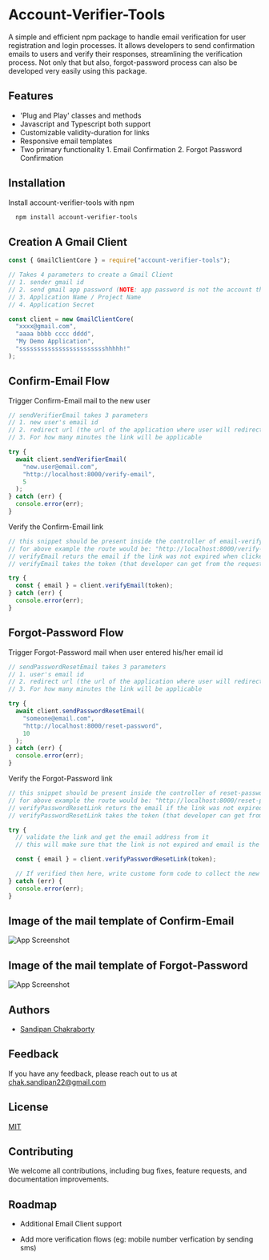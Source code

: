 # Account-Verifier-Tools

A simple and efficient npm package to handle email verification for user registration and login processes. It allows developers to send confirmation emails to users and verify their responses, streamlining the verification process. Not only that but also, forgot-password process can also be developed very easily using this package.

## Features

- 'Plug and Play' classes and methods
- Javascript and Typescript both support
- Customizable validity-duration for links
- Responsive email templates
- Two primary functionality 1. Email Confirmation 2. Forgot Password Confirmation

## Installation

Install account-verifier-tools with npm

```bash
  npm install account-verifier-tools

```

## Creation A Gmail Client

```javascript
const { GmailClientCore } = require("account-verifier-tools");

// Takes 4 parameters to create a Gmail Client
// 1. sender gmail id
// 2. send gmail app password (NOTE: app password is not the account the password)
// 3. Application Name / Project Name
// 4. Application Secret

const client = new GmailClientCore(
  "xxxx@gmail.com",
  "aaaa bbbb cccc dddd",
  "My Demo Application",
  "sssssssssssssssssssssssshhhhh!"
);
```

## Confirm-Email Flow

Trigger Confirm-Email mail to the new user

```javascript
// sendVerifierEmail takes 3 parameters
// 1. new user's email id
// 2. redirect url (the url of the application where user will redirected for verification)
// 3. For how many minutes the link will be applicable

try {
  await client.sendVerifierEmail(
    "new.user@email.com",
    "http://localhost:8000/verify-email",
    5
  );
} catch (err) {
  console.error(err);
}
```

Verify the Confirm-Email link

```javascript
// this snippet should be present inside the controller of email-verify route
// for above example the route would be: "http://localhost:8000/verify-email"
// verifyEmail returs the email if the link was not expired when clicked otherwise throws error
// verifyEmail takes the token (that developer can get from the request's query string) as parameter

try {
  const { email } = client.verifyEmail(token);
} catch (err) {
  console.error(err);
}
```

## Forgot-Password Flow

Trigger Forgot-Password mail when user entered his/her email id

```javascript
// sendPasswordResetEmail takes 3 parameters
// 1. user's email id
// 2. redirect url (the url of the application where user will redirected for new password accepting form)
// 3. For how many minutes the link will be applicable

try {
  await client.sendPasswordResetEmail(
    "someone@email.com",
    "http://localhost:8000/reset-password",
    10
  );
} catch (err) {
  console.error(err);
}
```

Verify the Forgot-Password link

```javascript
// this snippet should be present inside the controller of reset-password route
// for above example the route would be: "http://localhost:8000/reset-password"
// verifyPasswordResetLink returs the email if the link was not expired when clicked otherwise throws error
// verifyPasswordResetLink takes the token (that developer can get from the request's query string) as parameter

try {
  // validate the link and get the email address from it
  // this will make sure that the link is not expired and email is the correct one

  const { email } = client.verifyPasswordResetLink(token);

  // If verified then here, write custome form code to collect the new password (in that form developer can add email as hidden or in readonly mode bacause when the user will click the submit button of the form, the email will also go along with the new passowrd as POST request Body. Finally Based on that email, the new password can be changed)
} catch (err) {
  console.error(err);
}
```

## Image of the mail template of Confirm-Email

![App Screenshot](https://i.imghippo.com/files/QFT9240mVM.png)

## Image of the mail template of Forgot-Password

![App Screenshot](https://i.imghippo.com/files/UXf8628II.png)

## Authors

- [Sandipan Chakraborty](https://www.linkedin.com/in/sandipan220799)

## Feedback

If you have any feedback, please reach out to us at chak.sandipan22@gmail.com

## License

[MIT](https://choosealicense.com/licenses/mit/)

## Contributing

We welcome all contributions, including bug fixes, feature requests, and documentation improvements.

## Roadmap

- Additional Email Client support

- Add more verification flows (eg: mobile number verfication by sending sms)
